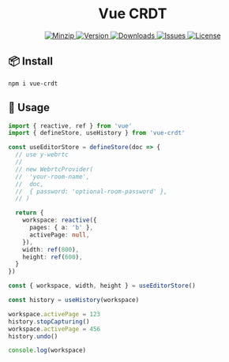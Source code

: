 <h1 align="center">Vue CRDT</h1>

<p align="center">
  <a href="https://unpkg.com/vue-crdt">
    <img src="https://img.shields.io/bundlephobia/minzip/vue-crdt" alt="Minzip">
  </a>
  <a href="https://www.npmjs.com/package/vue-crdt">
    <img src="https://img.shields.io/npm/v/vue-crdt.svg" alt="Version">
  </a>
  <a href="https://www.npmjs.com/package/vue-crdt">
    <img src="https://img.shields.io/npm/dm/vue-crdt" alt="Downloads">
  </a>
  <a href="https://github.com/qq15725/vue-crdt/issues">
    <img src="https://img.shields.io/github/issues/qq15725/vue-crdt" alt="Issues">
  </a>
  <a href="https://github.com/qq15725/vue-crdt/blob/main/LICENSE">
    <img src="https://img.shields.io/npm/l/vue-crdt.svg" alt="License">
  </a>
</p>

## 📦 Install

```shell
npm i vue-crdt
```


## 🦄 Usage

```ts
import { reactive, ref } from 'vue'
import { defineStore, useHistory } from 'vue-crdt'

const useEditorStore = defineStore(doc => {
  // use y-webrtc
  //
  // new WebrtcProvider(
  //  'your-room-name',
  //  doc,
  //  { password: 'optional-room-password' },
  // )

  return {
    workspace: reactive({
      pages: { a: 'b' },
      activePage: null,
    }),
    width: ref(800),
    height: ref(600),
  }
})

const { workspace, width, height } = useEditorStore()

const history = useHistory(workspace)

workspace.activePage = 123
history.stopCapturing()
workspace.activePage = 456
history.undo()

console.log(workspace)
```
